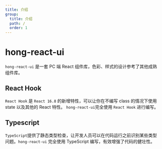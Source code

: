 ```yaml
---
title: 介绍
group:
  title: 介绍
  path: /
  order: 1
---
```


# hong-react-ui

`hong-react-ui` 是一套 PC 端 React 组件库，色彩、样式的设计参考了其他成熟组件库。

## React Hook

`React Hook` 是 `React 16.8` 的新增特性，可以让你在不编写 class 的情况下使用 state 以及其他的 React 特性。 `hong-react-ui`完全使用 `React Hook` 进行编写。

## Typescript

`TypeScript`提供了静态类型检查，让开发人员可以在代码运行之前识别某些类型问题。`hong-react-ui` 完全使用 TypeScript 编写，有效增强了代码的健壮性。
